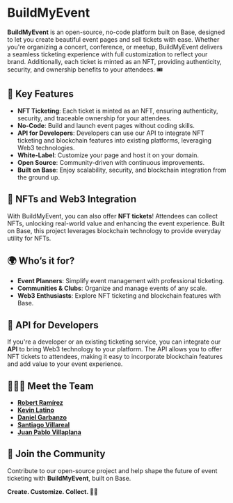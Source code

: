 # BuildMyEvent

**BuildMyEvent** is an open-source, no-code platform built on Base, designed to let you create beautiful event pages and sell tickets with ease. Whether you're organizing a concert, conference, or meetup, BuildMyEvent delivers a seamless ticketing experience with full customization to reflect your brand. Additionally, each ticket is minted as an NFT, providing authenticity, security, and ownership benefits to your attendees. 🎟️

## 🌟 Key Features

- **NFT Ticketing**: Each ticket is minted as an NFT, ensuring authenticity, security, and traceable ownership for your attendees.
- **No-Code**: Build and launch event pages without coding skills.
- **API for Developers**: Developers can use our API to integrate NFT ticketing and blockchain features into existing platforms, leveraging Web3 technologies.
- **White-Label**: Customize your page and host it on your domain.
- **Open Source**: Community-driven with continuous improvements.
- **Built on Base**: Enjoy scalability, security, and blockchain integration from the ground up.

## 🚀 NFTs and Web3 Integration

With BuildMyEvent, you can also offer **NFT tickets**! Attendees can collect NFTs, unlocking real-world value and enhancing the event experience. Built on Base, this project leverages blockchain technology to provide everyday utility for NFTs.

## 🌍 Who’s it for?

- **Event Planners**: Simplify event management with professional ticketing.
- **Communities & Clubs**: Organize and manage events of any scale.
- **Web3 Enthusiasts**: Explore NFT ticketing and blockchain features with Base.

## 📡 API for Developers

If you're a developer or an existing ticketing service, you can integrate our **API** to bring Web3 technology to your platform. The API allows you to offer NFT tickets to attendees, making it easy to incorporate blockchain features and add value to your event experience.

## 👨🏻‍💻 Meet the Team
- [**Robert Ramírez**](https://github.com/robertram)
- [**Kevin Latino**](https://github.com/KevinLatino)
- [**Daniel Garbanzo**](https://github.com/bitfalt)
- [**Santiago Villareal**](https://github.com/villarley)
- [**Juan Pablo Villaplana**](https://github.com/PabloVillaplana)


## 🤝 Join the Community

Contribute to our open-source project and help shape the future of event ticketing with **BuildMyEvent**, built on Base.

**Create. Customize. Collect. 🚀✨**
